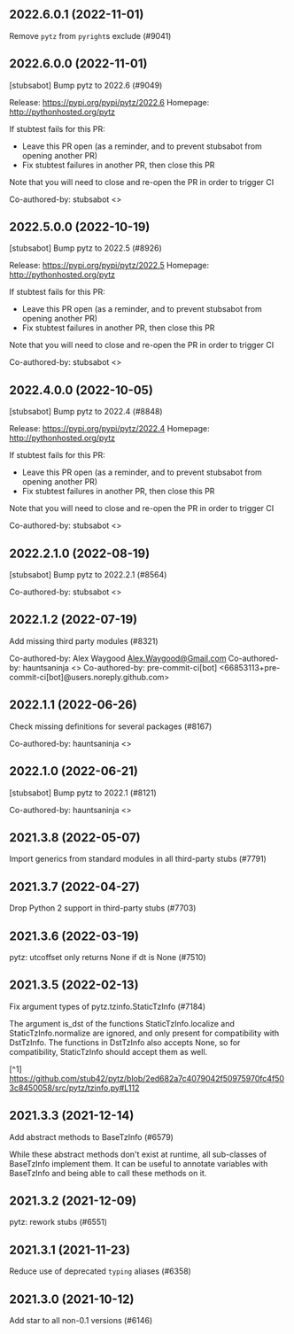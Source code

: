 ## 2022.6.0.1 (2022-11-01)

Remove `pytz` from `pyright`s exclude (#9041)

## 2022.6.0.0 (2022-11-01)

[stubsabot] Bump pytz to 2022.6 (#9049)

Release: https://pypi.org/pypi/pytz/2022.6
Homepage: http://pythonhosted.org/pytz

If stubtest fails for this PR:
- Leave this PR open (as a reminder, and to prevent stubsabot from opening another PR)
- Fix stubtest failures in another PR, then close this PR

Note that you will need to close and re-open the PR in order to trigger CI

Co-authored-by: stubsabot <>

## 2022.5.0.0 (2022-10-19)

[stubsabot] Bump pytz to 2022.5 (#8926)

Release: https://pypi.org/pypi/pytz/2022.5
Homepage: http://pythonhosted.org/pytz

If stubtest fails for this PR:
- Leave this PR open (as a reminder, and to prevent stubsabot from opening another PR)
- Fix stubtest failures in another PR, then close this PR

Note that you will need to close and re-open the PR in order to trigger CI

Co-authored-by: stubsabot <>

## 2022.4.0.0 (2022-10-05)

[stubsabot] Bump pytz to 2022.4 (#8848)

Release: https://pypi.org/pypi/pytz/2022.4
Homepage: http://pythonhosted.org/pytz

If stubtest fails for this PR:
- Leave this PR open (as a reminder, and to prevent stubsabot from opening another PR)
- Fix stubtest failures in another PR, then close this PR

Note that you will need to close and re-open the PR in order to trigger CI

Co-authored-by: stubsabot <>

## 2022.2.1.0 (2022-08-19)

[stubsabot] Bump pytz to 2022.2.1 (#8564)

Co-authored-by: stubsabot <>

## 2022.1.2 (2022-07-19)

Add missing third party modules (#8321)

Co-authored-by: Alex Waygood <Alex.Waygood@Gmail.com>
Co-authored-by: hauntsaninja <>
Co-authored-by: pre-commit-ci[bot] <66853113+pre-commit-ci[bot]@users.noreply.github.com>

## 2022.1.1 (2022-06-26)

Check missing definitions for several packages (#8167)

Co-authored-by: hauntsaninja <>

## 2022.1.0 (2022-06-21)

[stubsabot] Bump pytz to 2022.1 (#8121)

Co-authored-by: hauntsaninja <>

## 2021.3.8 (2022-05-07)

Import generics from standard modules in all third-party stubs (#7791)

## 2021.3.7 (2022-04-27)

Drop Python 2 support in third-party stubs (#7703)

## 2021.3.6 (2022-03-19)

pytz: utcoffset only returns None if dt is None (#7510)

## 2021.3.5 (2022-02-13)

Fix argument types of pytz.tzinfo.StaticTzInfo (#7184)

The argument is_dst of the functions StaticTzInfo.localize and
StaticTzInfo.normalize are ignored, and only present for compatibility with
DstTzInfo. The functions in DstTzInfo also accepts None, so for compatibility,
StaticTzInfo should accept them as well.

[^1] https://github.com/stub42/pytz/blob/2ed682a7c4079042f50975970fc4f503c8450058/src/pytz/tzinfo.py#L112

## 2021.3.3 (2021-12-14)

Add abstract methods to BaseTzInfo (#6579)

While these abstract methods don't exist at runtime, all sub-classes of
BaseTzInfo implement them. It can be useful to annotate variables with
BaseTzInfo and being able to call these methods on it.

## 2021.3.2 (2021-12-09)

pytz: rework stubs (#6551)

## 2021.3.1 (2021-11-23)

Reduce use of deprecated `typing` aliases (#6358)

## 2021.3.0 (2021-10-12)

Add star to all non-0.1 versions (#6146)

